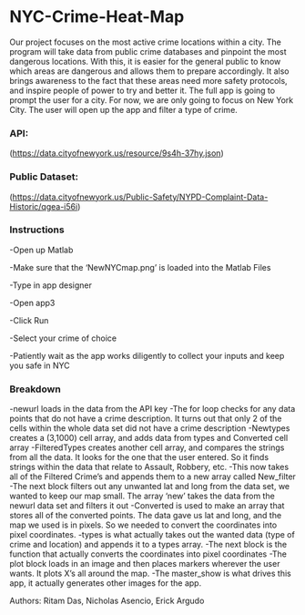 # NYC-Crime-Heat-Map
Our project focuses on the most active crime locations within a city. The program will take data from public crime databases and pinpoint the most dangerous locations. With this, it is easier for the general public to know which areas are dangerous and allows them to prepare accordingly. It also brings awareness to the fact that these areas need more safety protocols, and inspire people of power to try and better it. The full app is going to prompt the user for a city. For now, we are only going to focus on New York City. The user will open up the app and filter a type of crime.

### API:
(https://data.cityofnewyork.us/resource/9s4h-37hy.json)

### Public Dataset:
(https://data.cityofnewyork.us/Public-Safety/NYPD-Complaint-Data-Historic/qgea-i56i)

### Instructions
-Open up Matlab

-Make sure that the ‘NewNYCmap.png’ is loaded into the Matlab Files

-Type in app designer

-Open app3

-Click Run

-Select your crime of choice

-Patiently wait as the app works diligently to collect your inputs and keep you safe in NYC

### Breakdown
-newurl loads in the data from the API key
-The for loop checks for any data points that do not have a crime description. It turns out that only 2 of the cells within the whole data set did not have a crime description
-Newtypes creates a (3,1000) cell array, and adds data from types and Converted cell array
-FilteredTypes creates another cell array, and compares the strings from all the data. It looks for the one that the user entered. So it finds strings within the data that relate to Assault, Robbery, etc.
-This now takes all of the Filtered Crime’s and appends them to a new array called New_filter
-The next block filters out any unwanted lat and long from the data set, we wanted to keep our map small. The array ‘new’ takes the data from the newurl data set and filters it out
-Converted is used to make an array that stores all of the converted points.
The data gave us lat and long, and the map we used is in pixels. So we needed to convert the coordinates into pixel coordinates.
-types is what actually takes out the wanted data (type of crime and location) and appends it to a types array.
-The next block is the function that actually converts the coordinates into pixel coordinates
-The plot block loads in an image and then places markers wherever the user wants. It plots X’s all around the map.
-The master_show is what drives this app, it actually generates other images for the app.

Authors: Ritam Das, Nicholas Asencio, Erick Argudo

